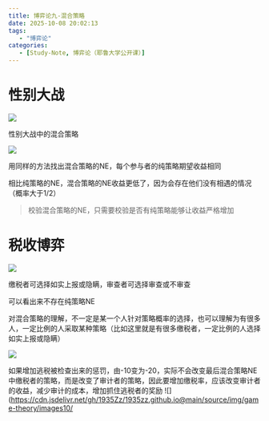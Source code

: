 ```yaml
---
title: 博弈论九-混合策略
date: 2025-10-08 20:02:13
tags: 
   - "博弈论"
categories: 
   - [Study-Note, 博弈论（耶鲁大学公开课）]
---
```


# 性别大战

![](https://cdn.jsdelivr.net/gh/1935Zz/1935zz.github.io@main/source/img/game-theory/images10/image.png)

性别大战中的混合策略



![](https://cdn.jsdelivr.net/gh/1935Zz/1935zz.github.io@main/source/img/game-theory/images10/image-1.png)

用同样的方法找出混合策略的NE，每个参与者的纯策略期望收益相同

相比纯策略的NE，混合策略的NE收益更低了，因为会存在他们没有相遇的情况（概率大于1/2）

> 校验混合策略的NE，只需要校验是否有纯策略能够让收益严格增加

# 税收博弈

![](https://cdn.jsdelivr.net/gh/1935Zz/1935zz.github.io@main/source/img/game-theory/images10/image-2.png)

缴税者可选择如实上报或隐瞒，审查者可选择审查或不审查

可以看出来不存在纯策略NE

对混合策略的理解，不一定是某一个人针对策略概率的选择，也可以理解为有很多人，一定比例的人采取某种策略（比如这里就是有很多缴税者，一定比例的人选择如实上报或隐瞒）



![](https://cdn.jsdelivr.net/gh/1935Zz/1935zz.github.io@main/source/img/game-theory/images10/image-3.png)

如果增加逃税被检查出来的惩罚，由-10变为-20，实际不会改变最后混合策略NE中缴税者的策略，而是改变了审计者的策略，因此要增加缴税率，应该改变审计者的收益，减少审计的成本，增加抓住逃税者的奖励
![](https://cdn.jsdelivr.net/gh/1935Zz/1935zz.github.io@main/source/img/game-theory/images10/